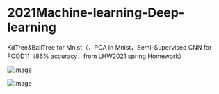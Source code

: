 # 2021Machine-learning-Deep-learning
KdTree&amp;BallTree for Mnist（，PCA in Mnist，Semi-Supervised CNN for FOOD11（86% accuracy，from LHW2021 spring Homework）

![image](https://user-images.githubusercontent.com/50610732/124782221-a4443300-df76-11eb-8ed6-288e2b87949a.png)

![image](https://user-images.githubusercontent.com/50610732/124782366-c2aa2e80-df76-11eb-8372-42873df4388f.png)

